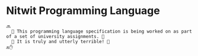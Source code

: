 # Nitwit Programming Language
```
🔜
  🗿 This programming language specification is being worked on as part of a set of university assignments. 🗿
  🗿 It is truly and utterly terrible! 🗿
🔚✋
```
